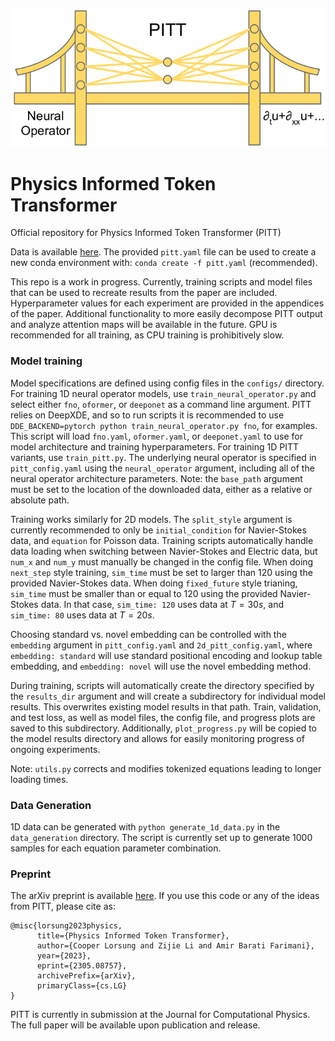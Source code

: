![](./figs/pitt_logo.png)

# Physics Informed Token Transformer
Official repository for Physics Informed Token Transformer (PITT)

Data is available [here](https://drive.google.com/drive/folders/1IBVMqBPg3AEjVnXoBM7y0n3NDylGMmY2?usp=sharing).
The provided `pitt.yaml` file can be used to create a new conda environment with: `conda create -f pitt.yaml` (recommended).

This repo is a work in progress.
Currently, training scripts and model files that can be used to recreate results from the paper are included.
Hyperparameter values for each experiment are provided in the appendices of the paper.
Additional functionality to more easily decompose PITT output and analyze attention maps will be available in the future.
GPU is recommended for all training, as CPU training is prohibitively slow.

### Model training
Model specifications are defined using config files in the `configs/` directory.
For training 1D neural operator models, use `train_neural_operator.py` and select either `fno`, `oformer`, or `deeponet` as a command line argument. 
PITT relies on DeepXDE, and so to run scripts it is recommended to use `DDE_BACKEND=pytorch python train_neural_operator.py fno`, for examples.
This script will load `fno.yaml`, `oformer.yaml`, or `deeponet.yaml` to use for model architecture and training hyperparameters.
For training 1D PITT variants, use `train_pitt.py`.
The underlying neural operator is specified in `pitt_config.yaml` using the `neural_operator` argument, including all of the neural operator architecture parameters.
Note: the `base_path` argument must be set to the location of the downloaded data, either as a relative or absolute path.

Training works similarly for 2D models.
The `split_style` argument is currently recommended to only be `initial_condition` for Navier-Stokes data, and `equation` for Poisson data.
Training scripts automatically handle data loading when switching between Navier-Stokes and Electric data, but `num_x` and `num_y` must manually be changed in the config file.
When doing `next_step` style training, `sim_time` must be set to larger than 120 using the provided Navier-Stokes data.
When doing `fixed_future` style trianing, `sim_time` must be smaller than or equal to 120 using the provided Navier-Stokes data.
In that case, `sim_time: 120` uses data at $T=30s$, and `sim_time: 80` uses data at $T=20s$.

Choosing standard vs. novel embedding can be controlled with the `embedding` argument in `pitt_config.yaml` and `2d_pitt_config.yaml`, where `embedding: standard` will use standard positional encoding and lookup table embedding, and `embedding: novel` will use the novel embedding method.


During training, scripts will automatically create the directory specified by the `results_dir` argument and will create a subdirectory for individual model results.
This overwrites existing model results in that path.
Train, validation, and test loss, as well as model files, the config file, and progress plots are saved to this subdirectory.
Additionally, `plot_progress.py` will be copied to the model results directory and allows for easily monitoring progress of ongoing experiments.

Note: `utils.py` corrects and modifies tokenized equations leading to longer loading times.

### Data Generation
1D data can be generated with `python generate_1d_data.py` in the `data_generation` directory.
The script is currently set up to generate 1000 samples for each equation parameter combination.

### Preprint
The arXiv preprint is available [here](https://arxiv.org/abs/2305.08757).
If you use this code or any of the ideas from PITT, please cite as:
```
@misc{lorsung2023physics,
      title={Physics Informed Token Transformer}, 
      author={Cooper Lorsung and Zijie Li and Amir Barati Farimani},
      year={2023},
      eprint={2305.08757},
      archivePrefix={arXiv},
      primaryClass={cs.LG}
}
```
PITT is currently in submission at the Journal for Computational Physics.
The full paper will be available upon publication and release.

